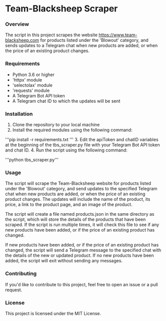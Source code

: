 # Team-Blacksheep Scraper
### Overview
The script in this project scrapes the website https://www.team-blacksheep.com for products listed under the 'Blowout' category, and sends updates to a Telegram chat when new products are added, or when the price of an existing product changes.

### Requirements
* Python 3.6 or higher
* 'httpx' module
* 'selectolax' module
* 'requests' module
* A Telegram Bot API token
* A Telegram chat ID to which the updates will be sent
### Installation
1. Clone the repository to your local machine
2. Install the required modules using the following command:

'''pip install -r requirements.txt
'''
3. Edit the apiToken and chatID variables at the beginning of the tbs_scraper.py file with your Telegram Bot API token and chat ID.
4. Run the script using the following command:

'''python tbs_scraper.py'''
### Usage
The script will scrape the Team-Blacksheep website for products listed under the 'Blowout' category, and send updates to the specified Telegram chat when new products are added, or when the price of an existing product changes. The updates will include the name of the product, its price, a link to the product page, and an image of the product.

The script will create a file named products.json in the same directory as the script, which will store the details of the products that have been scraped. If the script is run multiple times, it will check this file to see if any new products have been added, or if the price of an existing product has changed.

If new products have been added, or if the price of an existing product has changed, the script will send a Telegram message to the specified chat with the details of the new or updated product. If no new products have been added, the script will exit without sending any messages.

### Contributing
If you'd like to contribute to this project, feel free to open an issue or a pull request.

### License
This project is licensed under the MIT License.
